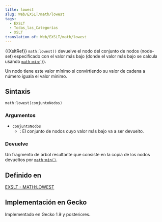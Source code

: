 ```yaml
---
title: lowest
slug: Web/EXSLT/math/lowest
tags:
  - EXSLT
  - Todas_las_Categorías
  - XSLT
translation_of: Web/EXSLT/math/lowest
---
```

{{XsltRef}}
`math:lowest()` devuelve el nodo del conjunto de nodos (node-set) especificado con el valor más bajo (donde el valor más bajo se calcula usando [`math:min()`](es/EXSLT/math/min)).

Un nodo tiene este valor mínimo si convirtiendo su valor de cadena a número iguala el valor mínimo.

## Sintaxis

```
math:lowest(conjuntoNodos)
```

### Argumentos

- `conjuntoNodos`
  - : El conjunto de nodos cuyo valor más bajo va a ser devuelto.

### Devuelve

Un fragmento de árbol resultante que consiste en la copia de los nodos devueltos por [`math:min()`](es/EXSLT/math/min).

## Definido en

[EXSLT - MATH:LOWEST](http://www.exslt.org/math/functions/lowest/index.html)

## Implementación en Gecko

Implementado en Gecko 1.9 y posteriores.
